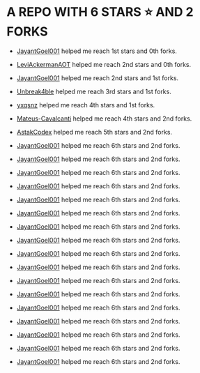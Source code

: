 # A REPO WITH 6 STARS ⭐️ AND 2 FORKS
- [JayantGoel001](https://github.com/JayantGoel001) helped me reach 1st stars and 0th forks.

- [LeviAckermanAOT](https://github.com/LeviAckermanAOT) helped me reach 2nd stars and 0th forks.

- [JayantGoel001](https://github.com/JayantGoel001) helped me reach 2nd stars and 1st forks.

- [Unbreak4ble](https://github.com/Unbreak4ble) helped me reach 3rd stars and 1st forks.

- [yxqsnz](https://github.com/yxqsnz) helped me reach 4th stars and 1st forks.

- [Mateus-Cavalcanti](https://github.com/Mateus-Cavalcanti) helped me reach 4th stars and 2nd forks.

- [AstakCodex](https://github.com/AstakCodex) helped me reach 5th stars and 2nd forks.


- [JayantGoel001](https://github.com/JayantGoel001) helped me reach 6th stars and 2nd forks.

- [JayantGoel001](https://github.com/JayantGoel001) helped me reach 6th stars and 2nd forks.

- [JayantGoel001](https://github.com/JayantGoel001) helped me reach 6th stars and 2nd forks.

- [JayantGoel001](https://github.com/JayantGoel001) helped me reach 6th stars and 2nd forks.

- [JayantGoel001](https://github.com/JayantGoel001) helped me reach 6th stars and 2nd forks.

- [JayantGoel001](https://github.com/JayantGoel001) helped me reach 6th stars and 2nd forks.

- [JayantGoel001](https://github.com/JayantGoel001) helped me reach 6th stars and 2nd forks.

- [JayantGoel001](https://github.com/JayantGoel001) helped me reach 6th stars and 2nd forks.

- [JayantGoel001](https://github.com/JayantGoel001) helped me reach 6th stars and 2nd forks.

- [JayantGoel001](https://github.com/JayantGoel001) helped me reach 6th stars and 2nd forks.

- [JayantGoel001](https://github.com/JayantGoel001) helped me reach 6th stars and 2nd forks.

- [JayantGoel001](https://github.com/JayantGoel001) helped me reach 6th stars and 2nd forks.

- [JayantGoel001](https://github.com/JayantGoel001) helped me reach 6th stars and 2nd forks.

- [JayantGoel001](https://github.com/JayantGoel001) helped me reach 6th stars and 2nd forks.

- [JayantGoel001](https://github.com/JayantGoel001) helped me reach 6th stars and 2nd forks.

- [JayantGoel001](https://github.com/JayantGoel001) helped me reach 6th stars and 2nd forks.

- [JayantGoel001](https://github.com/JayantGoel001) helped me reach 6th stars and 2nd forks.
